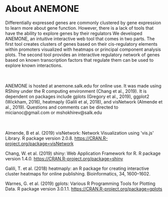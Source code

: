 # About ANEMONE
Differentially expressed genes are commonly clustered by gene expression to learn more about gene function. However, there is a lack of tools that have the ability to explore genes by their regulators We developed ANEMONE, an intuitive interactive web tool that comes in two parts. The first tool creates clusters of genes based on their cis-regulatory elements within promoters visualized with heatmaps or principal component analysis plots. The second tool provides an interactive regulatory network of genes based on known transcription factors that regulate them can be used to explore known interactions.

<br>
<br>
ANEMONE is hosted at anemone.salk.edu for online use. It was made using RShiny under the R computing environment (Chang et al., 2019). It is dependent on packages include gplots (Gregory et al., 2019), ggplot2 (Wickham, 2016), heatmaply (Galili et al, 2018), and visNetwork (Almende et al., 2019). Questions and comments can be directed to micianoc@gmail.com or mshokhirev@salk.edu

<br>
<br>
<br>

Almende, B et al. (2019) visNetwork: Network Visualization using 'vis.js' Library. R package version 2.0.8. https://CRAN.R-project.org/package=visNetwork

Chang, W. et al. (2019) shiny: Web Application Framework for R. R package version 1.4.0. https://CRAN.R-project.org/package=shiny

Galili, T. et al. (2018) heatmaply: an R package for creating interactive cluster heatmaps for online publishing. Bioinformatics, 34, 1600–1602. 

Warnes, G. et al. (2019) gplots: Various R Programming Tools for Plotting Data. R package version 3.0.1.1. https://CRAN.R-project.org/package=gplots
